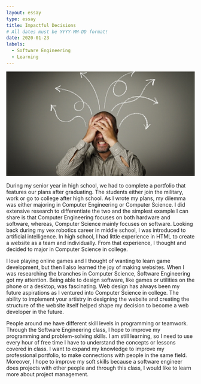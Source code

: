 ```yaml
---
layout: essay
type: essay
title: Impactful Decisions
# All dates must be YYYY-MM-DD format!
date: 2020-01-23
labels:
  - Software Engineering
  - Learning
---
```


<img class="ui medium right circular floated image" src="../images/decision.png">

During my senior year in high school, we had to complete a portfolio that features our plans after graduating. The students either join the military, work or go to college after high school. As I wrote my plans, my dilemma was either majoring in Computer Engineering or Computer Science. I did extensive research to differentiate the two and the simplest example I can share is that Computer Engineering focuses on both hardware and software, whereas, Computer Science mainly focuses on software. Looking back during my vex robotics career in middle school, I was introduced to artificial intelligence. In high school, I had little experience in HTML to create a website as a team and individually. From that experience, I thought and decided to major in Computer Science in college.

I love playing online games and I thought of wanting to learn game development, but then I also learned the joy of making websites. When I was researching the branches in Computer Science, Software Engineering got my attention. Being able to design software, like games or utilities on the phone or a desktop, was fascinating. Web design has always been my future aspirations as I ventured into Computer Science in college. The ability to implement your artistry in designing the website and creating the structure of the website itself helped shape my decision to become a web developer in the future.

People around me have different skill levels in programming or teamwork. Through the Software Engineering class, I hope to improve my programming and problem-solving skills. I am still learning, so I need to use every hour of free time I have to understand the concepts or lessons covered in class. I want to expand my knowledge to improve my professional portfolio, to make connections with people in the same field. Moreover, I hope to improve my soft skills because a software engineer does projects with other people and through this class, I would like to learn more about project management. 
